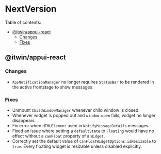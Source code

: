 # NextVersion <!-- omit from toc -->

Table of contents:

- [@itwin/appui-react](#itwinappui-react)
  - [Changes](#changes)
  - [Fixes](#fixes)

## @itwin/appui-react

### Changes

- `AppNotificationManager` no longer requires `StatusBar` to be rendered in the active frontstage to show messages.

### Fixes

- Unmount `ChildWindowManager` whenever child window is closed.
- Whenever widget is popped out and `window.open` fails, widget no longer disappears.
- Fix error when `HTMLElement` used in `NotifyMessageDetails` messages.
- Fixed an issue where setting a `defaultState` to `Floating` would have no effect without a `canFloat` property of a `Widget`.
- Correctly set the default value of `CanFloatWidgetOptions.isResizable` to `true`. Every floating widget is resizable unless disabled explicitly.
